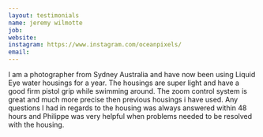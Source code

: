 ```yaml
---
layout: testimonials
name: jeremy wilmotte
job:  
website:
instagram: https://www.instagram.com/oceanpixels/
email:
---
```

I am a photographer from Sydney Australia and have now been using Liquid Eye water housings for a year.
The housings are super light and have a good firm pistol grip while swimming around.
The zoom control system is great and much more precise then previous housings i have used.
Any questions I had in regards to the housing was always answered within 48 hours and Philippe was very helpful when problems needed to be resolved with the housing.
